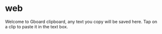 # web
Welcome to Gboard clipboard, any text you copy will be saved here.
Tap on a clip to paste it in the text box.
